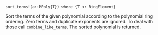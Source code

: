 ```
sort_terms!(a::MPoly{T}) where {T <: RingElement}
```

Sort the terms of the given polynomial according to the polynomial ring ordering. Zero terms and duplicate exponents are ignored. To deal with those call `combine_like_terms`. The sorted polynomial is returned.
